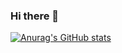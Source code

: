 ### Hi there 👋

[![Anurag's GitHub stats](https://github-readme-stats.vercel.app/api?username=tiagocampo&count_private=true)](https://github.com/tiagocampo/github-readme-stats)

<!--
**tiagocampo/tiagocampo** is a ✨ _special_ ✨ repository because its `README.md` (this file) appears on your GitHub profile.

Here are some ideas to get you started:

- 🔭 I’m currently working on ...
- 🌱 I’m currently learning ...
- 👯 I’m looking to collaborate on ...
- 🤔 I’m looking for help with ...
- 💬 Ask me about ...
- 📫 How to reach me: ...
- 😄 Pronouns: ...
- ⚡ Fun fact: ...
-->
